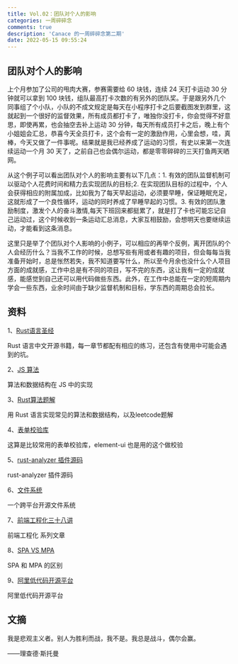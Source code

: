 ```yaml
---
title: Vol.02：团队对个人的影响
categories: 一周碎碎念
comments: true
description: 'Canace 的一周碎碎念第二期'
date: 2022-05-15 09:55:24
---
```

## 团队对个人的影响

上个月参加了公司的甩肉大赛，参赛需要给 60 块钱，连续 24 天打卡运动 30 分钟就可以拿到 100 块钱，组队最高打卡次数的有另外的团队奖。于是跟另外几个同事组了个小队，小队的不成文规定是每天在小程序打卡之后要截图发到群里，这就起到一个很好的监督效果，所有成员都打卡了，唯独你没打卡，你会觉得不好意思，即使再累，也会抽空去补上运动 30 分钟，每天所有成员打卡之后，晚上有个小姐姐会汇总，恭喜今天全员打卡，这个会有一定的激励作用，心里会想，哇，真棒，今天又做了一件事呢。结果就是我已经养成了运动的习惯，有史以来第一次连续运动一个月 30 天了，之前自己也会偶尔运动，都是零零碎碎的三天打鱼两天晒网。

从这个例子可以看出团队对个人的影响主要有以下几点：1. 有效的团队监督机制可以驱动个人花费时间和精力去实现团队的目标;2. 在实现团队目标的过程中，个人会获得相应的附属加成，比如我为了每天早起运动，必须要早睡，保证睡眠充足，这就形成了一个良性循环，运动的同时养成了早睡早起的习惯。3. 有效的团队激励制度，激发个人的奋斗激情,每天下班回来都挺累了，就是打了卡也可能忘记自己运动过，这个时候收到一条运动汇总消息，大家互相鼓励，会想明天也要继续运动，才能看到这条消息。

这里只是举了个团队对个人影响的小例子，可以相应的再举个反例，离开团队的个人会经历什么？当我不工作的时候，总想写些有用或者有趣的项目，但会每每当我准备开始时，总是怅然若失，我不知道要写什么，所以至今月余也没什么个人项目方面的成就感，工作中总是有不同的项目，写不完的东西，这让我有一定的成就感，能感觉到自己还可以用代码做些东西。此外，在工作中总能在一定的短周期内学会一些东西，业余时间由于缺少监督机制和目标，学东西的周期总会拉长。

## 资料

1、[Rust语言圣经](https://github.com/sunface/rust-course)

Rust 语言中文开源书籍，每一章节都配有相应的练习，还包含有使用中可能会遇到的坑。

2、[JS 算法](https://github.com/trekhleb/javascript-algorithms)

算法和数据结构在 JS 中的实现

3、[Rust算法题解](https://github.com/rustlang-cn/rust-algos)

用 Rust 语言实现常见的算法和数据结构，以及leetcode题解

4、[表单校验库](https://github.com/yiminghe/async-validator)

这算是比较常用的表单校验库，element-ui 也是用的这个做校验

5、[rust-analyzer 插件源码](https://github.com/rust-lang/rust-analyzer)

rust-analyzer 插件源码

6、[文件系统](https://github.com/spacedriveapp/spacedrive)

一个跨平台开源文件系统

7、[前端工程化三十八讲](https://q.shanyue.tech/engineering/)

前端工程化 系列文章

8、[SPA VS MPA](https://lvivity.com/single-page-app-vs-multi-page-app)

SPA 和 MPA 的区别

9、[阿里低代码开源平台](https://github.com/alibaba/lowcode-engine)

阿里低代码开源平台

## 文摘

我是悲观主义者。别人为胜利而战，我不是。我总是战斗，偶尔会赢。

——理查德·斯托曼
